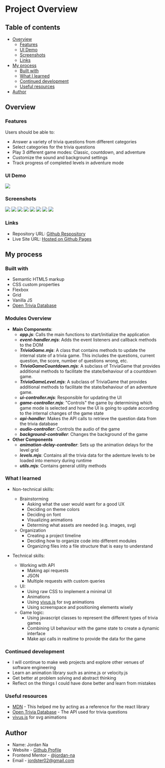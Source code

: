 # Project Overview

## Table of contents

-  [Overview](#overview)
   -  [Features](#features)
   -  [UI Demo](#ui-demo)
   -  [Screenshots](#screenshots)
   -  [Links](#links)
-  [My process](#my-process)
   -  [Built with](#built-with)
   -  [What I learned](#what-i-learned)
   -  [Continued development](#continued-development)
   -  [Useful resources](#useful-resources)
-  [Author](#author)

## Overview

### Features

Users should be able to:

- Answer a variety of trivia questions from different categories
- Select categories for the trivia questions
- Play 3 different game modes: Classic, countdown, and adventure
- Customize the sound and background settings
- Track progress of completed levels in adventure mode

### UI Demo
![](./gifs/app-usage.gif)

### Screenshots

![](./screenshots/start-screen.png)
![](./screenshots/game-modes.png)
![](./screenshots/category-selector.png)
![](./screenshots/countdown-game.png)
![](./screenshots/game-finish.png)
![](./screenshots/levels-grid.png)
![](./screenshots/level-details.png)
![](./screenshots/level-passed.png)


### Links

- Repository URL: [Github Respository](https://github.com/jordan-na/trivia-quiz.git)
- Live Site URL: [Hosted on Github Pages](https://jordan-na.github.io/trivia-quiz/)

## My process

### Built with

- Semantic HTML5 markup
- CSS custom properties
- Flexbox
- Grid
- Vanilla JS
- [Open Trivia Database](https://opentdb.com)

### Modules Overview

- **Main Components**:
   - ***app.js***: Calls the main functions to start/initialize the application
   - ***event-handler.mjs***: Adds the event listeners and callback methods to the DOM
   - ***TriviaGame.mjs***: A class that contains methods to update the internal state of a trivia game. This includes the questions, current question, the score, number of questions wrong, etc.
   - ***TriviaGameCountdown.mjs***: A subclass of TriviaGame that provides additional methods to facilitate the state/behaviour of a countdown game.
   - ***TriviaGameLevel.mjs***: A subclass of TriviaGame that provides additional methods to facilitate the state/behaviour of an adventure game.
   - ***ui-controller.mjs***: Responsible for updating the UI
   - ***game-controller.mjs***: "Controls" the game by determining which game mode is selected and how the UI is going to update according to the internal changes of the game state
   - ***api-handler***: Makes the API calls to retrieve the question data from the trivia database
   - ***audio-controller***: Controls the audio of the game
   - ***background-controller***: Changes the background of the game
- **Other Components**
   - ***animation-delay-controller***: Sets up the animation delays for the level grid
   - ***levels.mjs***: Contains all the trivia data for the adenture levels to be loaded into memory during runtime
   - ***utils.mjs***: Contains general utility methods

### What I learned

-  Non-technical skills:
   -  Brainstorming
      -  Asking what the user would want for a good UX
      -  Deciding on theme colors
      -  Deciding on font
      -  Visualizing animations
      -  Determing what assets are needed (e.g. images, svg)
   -  Organization
      -  Creating a project timeline
      -  Deciding how to organize code into different modules
      -  Organizing files into a file structure that is easy to understand

-  Technical skills:
   -  Working with API
      -  Making api requests
      -  JSON
      -  Multiple requests with custom queries
   -  UI:
      -  Using raw CSS to implement a minimal UI
      -  Animations
      -  Using [vivus.js](https://maxwellito.github.io/vivus/) for svg animations
      -  Using screenspace and positioning elements wisely
   -  Game logic:
      -  Using javascript classes to represent the different types of trivia games
      -  Combining UI behaviour with the game state to create a dynamic interface
      -  Make api calls in realtime to provide the data for the game

### Continued development

-  I will continue to make web projects and explore other venues of software engineering
-  Learn an animation library such as anime.js or velocity.js
-  Get better at problem solving and abstract thinking
-  Reflect on the things I could have done better and learn from mistakes

### Useful resources

-  [MDN](https://reactjs.org/) - This helped me by acting as a reference for the react library
-  [Open Trivia Database](https://opentdb.com) - The API used for trivia questions
-  [vivus.js](https://maxwellito.github.io/vivus/) for svg animations

## Author

-  Name: Jordan Na
-  Website - [Github Profile](https://github.com/jordan-na)
-  Frontend Mentor - [@jordan-na](https://www.frontendmentor.io/profile/jordan-na)
-  Email - jordster02@gmail.com